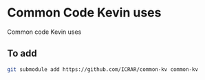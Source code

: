 # Common Code Kevin uses
Common code Kevin uses

## To add

```bash
git submodule add https://github.com/ICRAR/common-kv common-kv
```
